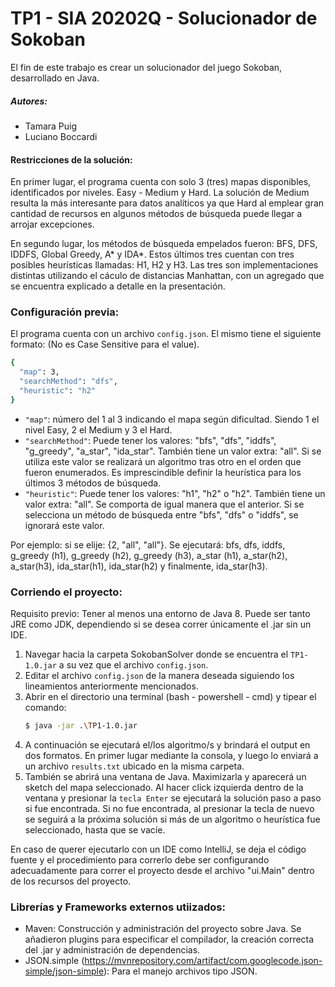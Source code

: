# TP1 - SIA 20202Q - Solucionador de Sokoban

El fin de este trabajo es crear un solucionador del juego Sokoban, desarrollado en Java.

##### Autores:

* Tamara Puig
* Luciano Boccardi

#### Restricciones de la solución:
En primer lugar, el programa cuenta con solo 3 (tres) mapas disponibles, identificados por niveles. Easy - Medium y Hard. La solución de Medium resulta la más interesante para datos analíticos ya que Hard al emplear gran cantidad de recursos en algunos métodos de búsqueda puede llegar a arrojar excepciones.

En segundo lugar, los métodos de búsqueda empelados fueron: BFS, DFS, IDDFS, Global Greedy, A* y IDA*. Estos últimos tres cuentan con tres posibles heurísticas llamadas: H1, H2 y H3. Las tres son implementaciones distintas utilizando el cáculo de distancias Manhattan, con un agregado que se encuentra explicado a detalle en la presentación.

### Configuración previa:

El programa cuenta con un archivo ``` config.json ```. El mismo tiene el siguiente formato: (No es Case Sensitive para el value).
```sh
{
  "map": 3,
  "searchMethod": "dfs",
  "heuristic": "h2"
}
```
* ``` "map" ```: número del 1 al 3 indicando el mapa según dificultad. Siendo 1 el nivel Easy, 2 el Medium y 3 el Hard.
* ``` "searchMethod" ```: Puede tener los valores: "bfs", "dfs", "iddfs", "g_greedy", "a_star", "ida_star". También tiene un valor extra: "all". Si se utiliza este valor se realizará un algoritmo tras otro en el orden que fueron enumerados. Es imprescindible definir la heurística para los últimos 3 métodos de búsqueda.
* ``` "heuristic" ```: Puede tener los valores: "h1", "h2" o "h2". También tiene un valor extra: "all". Se comporta de igual manera que el anterior. Si se selecciona un método de búsqueda entre "bfs", "dfs" o "iddfs", se ignorará este valor.

Por ejemplo: si se elije: {2, "all", "all"}. Se ejecutará: bfs, dfs, iddfs, g_greedy (h1), g_greedy (h2), g_greedy (h3), a_star (h1), a_star(h2), a_star(h3), ida_star(h1), ida_star(h2) y finalmente, ida_star(h3).   

### Corriendo el proyecto:

Requisito previo: Tener al menos una entorno de Java 8. Puede ser tanto JRE como JDK, dependiendo si se desea correr únicamente el .jar sin un IDE.
1) Navegar hacia la carpeta SokobanSolver donde se encuentra el ```TP1-1.0.jar``` a su vez que el archivo ```config.json```.
2) Editar el archivo ```config.json``` de la manera deseada siguiendo los lineamientos anteriormente mencionados.
3) Abrir en el directorio una terminal (bash - powershell - cmd) y tipear el comando:
    ```sh
    $ java -jar .\TP1-1.0.jar
    ```
4) A continuación se ejecutará el/los algoritmo/s y brindará el output en dos formatos. En primer lugar mediante la consola, y luego lo enviará a un archivo ```results.txt``` ubicado en la misma carpeta.
5) También se abrirá una ventana de Java. Maximizarla y aparecerá un sketch del mapa seleccionado. Al hacer click izquierda dentro de la ventana y presionar la ```tecla Enter``` se ejecutará la solución paso a paso si fue encontrada. Si no fue encontrada, al presionar la tecla de nuevo se seguirá a la próxima solución si más de un algoritmo o heurística fue seleccionado, hasta que se vacíe.

En caso de querer ejecutarlo con un IDE como IntelliJ, se deja el código fuente y el procedimiento para correrlo debe ser configurando adecuadamente para correr el proyecto desde el archivo "ui.Main" dentro de los recursos del proyecto.

### Librerías y Frameworks externos utiizados:

* Maven: Construcción y administración del proyecto sobre Java. Se añadieron plugins para especificar el compilador, la creación correcta del .jar y administración de dependencias.
* JSON.simple (https://mvnrepository.com/artifact/com.googlecode.json-simple/json-simple): Para el manejo archivos tipo JSON.
